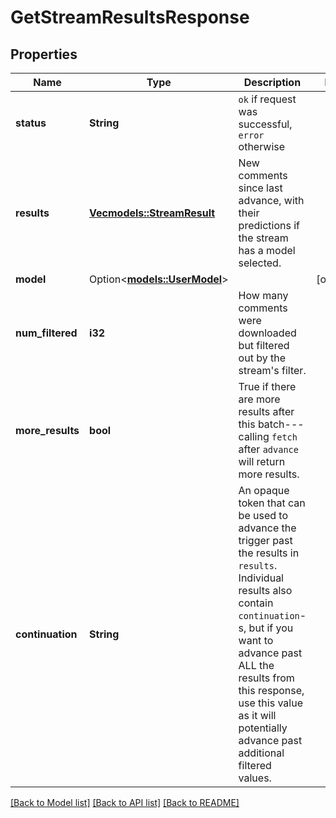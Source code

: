 # GetStreamResultsResponse

## Properties

Name | Type | Description | Notes
------------ | ------------- | ------------- | -------------
**status** | **String** | `ok` if request was successful, `error` otherwise | 
**results** | [**Vec<models::StreamResult>**](StreamResult.md) | New comments since last advance, with their predictions if the stream has a model selected. | 
**model** | Option<[**models::UserModel**](UserModel.md)> |  | [optional]
**num_filtered** | **i32** | How many comments were downloaded but filtered out by the stream's filter. | 
**more_results** | **bool** | True if there are more results after this batch---calling `fetch` after `advance` will return more results. | 
**continuation** | **String** | An opaque token that can be used to advance the trigger past the results in `results`. Individual results also contain `continuation`-s, but if you want to advance past ALL the results from this response, use this value as it will potentially advance past additional filtered values. | 

[[Back to Model list]](../README.md#documentation-for-models) [[Back to API list]](../README.md#documentation-for-api-endpoints) [[Back to README]](../README.md)



